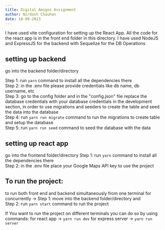 ```yaml
---
title: Digital Amigos Assignment
author: Nirdosh Chauhan
date: 10-09-2023
---
```


<!-- setup -->
I have used vite configuration for setting up the React App. All the code for the react app is in the front end folder in this directory. 
I have used NodeJS and ExpressJS for the backend with Sequelize for the DB Operations


<!-- backend -->
## setting up backend
go into the backend folder/directory

Step 1: run `yarn` command to install all the dependencies there<br>
Step 2: in the .env file please provide credentials like db name, db username, etc<br>
Step 3: go to the config folder and in the "config.json" file replace the database credentials with your database credentials in the development section, in order to use migrations and seeders to create the table and seed the data into the database <br>
Step 4: run `yarn run migrate` command to run the migrations to create table and setup the database<br>
Step 5: run `yarn run seed` command to seed the database with the data<br>


<!-- frontend -->
## setting up react app
go into the frontend folder/directory
Step 1: run `yarn` command to install all the dependencies there<br>
Step 2: in the .env file place your Google Maps API key to use the project<br>


<!-- run project -->
## To run the project:
to run both front end and backend simultaneously from one terminal 
for concurrently ->
Step 1: move into the backend folder/directory and <br>
Step 2: run `yarn start` command to run the project<br>



If You want to run the project on different terminals you can do so by using commands:
for react app -> 
`yarn run dev`
for express server -> 
`yarn run server`